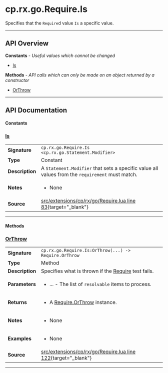 # cp.rx.go.Require.Is

Specifies that the `Require`d value `Is` a specific value.

---

## API Overview
**Constants** - _Useful values which cannot be changed_
 * [Is](#is)

**Methods** - _API calls which can only be made on an object returned by a constructor_
 * [OrThrow](#orthrow)


---

## API Documentation

#### Constants


### [Is](#is)

|                                             |                                                                                     |
| --------------------------------------------|-------------------------------------------------------------------------------------|
| **Signature**                               | `cp.rx.go.Require.Is <cp.rx.go.Statement.Modifier>`                                                                    |
| **Type**                                    | Constant                                                                     |
| **Description**                             | A `Statement.Modifier` that sets a specific value all values from the `requirement` must match.                                                                     |
| **Notes**                                   | <ul><li>None</li></ul> |
| **Source**                                  | [src/extensions/cp/rx/go/Require.lua line 83](https://github.com/CommandPost/CommandPost/blob/develop/src/extensions/cp/rx/go/Require.lua#L83){target="_blank"} |

---

#### Methods


### [OrThrow](#orthrow)

|                                             |                                                                                     |
| --------------------------------------------|-------------------------------------------------------------------------------------|
| **Signature**                               | `cp.rx.go.Require.Is:OrThrow(...) -> Require.OrThrow`                                                                    |
| **Type**                                    | Method                                                                     |
| **Description**                             | Specifies what is thrown if the [Require](cp.rx.go.Require.md) test fails.                                                                     |
| **Parameters**                              | <ul><li>...  - The list of `resolvable` items to process.</li></ul> |
| **Returns**                                 | <ul><li>A [Require.OrThrow](cp.rx.go.Require.OrThrow.md) instance.</li></ul>          |
| **Notes**                                   | <ul><li>None</li></ul> |
| **Examples**                                | <ul><li>None</li></ul> |
| **Source**                                  | [src/extensions/cp/rx/go/Require.lua line 122](https://github.com/CommandPost/CommandPost/blob/develop/src/extensions/cp/rx/go/Require.lua#L122){target="_blank"} |

---

